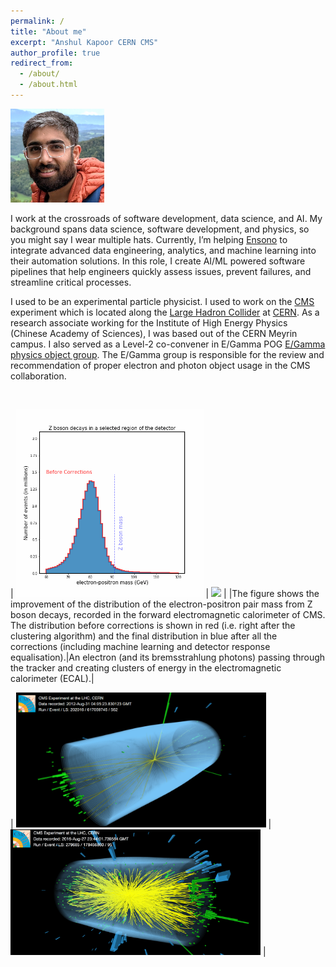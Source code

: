 ```yaml
---
permalink: /
title: "About me"
excerpt: "Anshul Kapoor CERN CMS"
author_profile: true
redirect_from: 
  - /about/
  - /about.html
---
```


<img src="images/profile.png" width="150">

I work at the crossroads of software development, data science, and AI. My background spans data science, software development, and physics, so you might say I wear multiple hats. Currently, I’m helping [Ensono](https://www.ensono.com/) to integrate advanced data engineering, analytics, and machine learning into their automation solutions. In this role, I create AI/ML powered software pipelines that help engineers quickly assess issues, prevent failures, and streamline critical processes.

I used to be an experimental particle physicist. I used to work on the [CMS](https://cms.cern/) experiment which is located along the [Large Hadron Collider](https://home.cern/science/accelerators/large-hadron-collider) at [CERN](https://home.cern/). As a research associate working for the Institute of High Energy Physics (Chinese Academy of Sciences), I was based out of the CERN Meyrin campus. I also served as a Level-2 co-convener in E/Gamma POG [E/Gamma physics object group](https://twiki.cern.ch/twiki/bin/viewauth/CMS/EgammaPOG). The E/Gamma group is responsible for the review and recommendation of proper electron and photon object usage in the CMS collaboration.

<br clear="left"/>

| <img src="images/CMS_EGM-17-001-Figure16b-animated.gif" width="300"> | <img src="images/brem.gif" width="300"> |
|The figure shows the improvement of the distribution of the electron-positron pair mass from Z boson decays, recorded in the forward electromagnetic calorimeter of CMS. The distribution before corrections is shown in red (i.e. right after the clustering algorithm) and the final distribution in blue after all the corrections (including machine learning and detector response equalisation).|An electron (and its bremsstrahlung photons) passing through the tracker and creating clusters of energy in the electromagnetic calorimeter (ECAL).|

| <img src="images/anEventDisplay.png" width="400"> | <img src="images/run279685_event178456860_v1.png" width="400"> |
